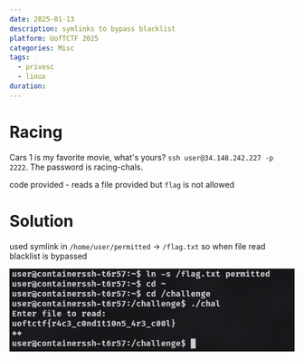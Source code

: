 ```yaml
---
date: 2025-01-13
description: symlinks to bypass blacklist
platform: UofTCTF 2025
categories: Misc
tags:
  - privesc
  - linux
duration:
---
```

# Racing 
Cars 1 is my favorite movie, what's yours? `ssh user@34.148.242.227 -p 2222`. The password is racing-chals.

code provided - reads a file provided but `flag` is not allowed
# Solution
used symlink in `/home/user/permitted` -> `/flag.txt` so when file read blacklist is bypassed

![](_attachments/Pasted%20image%2020250113173438.png)

